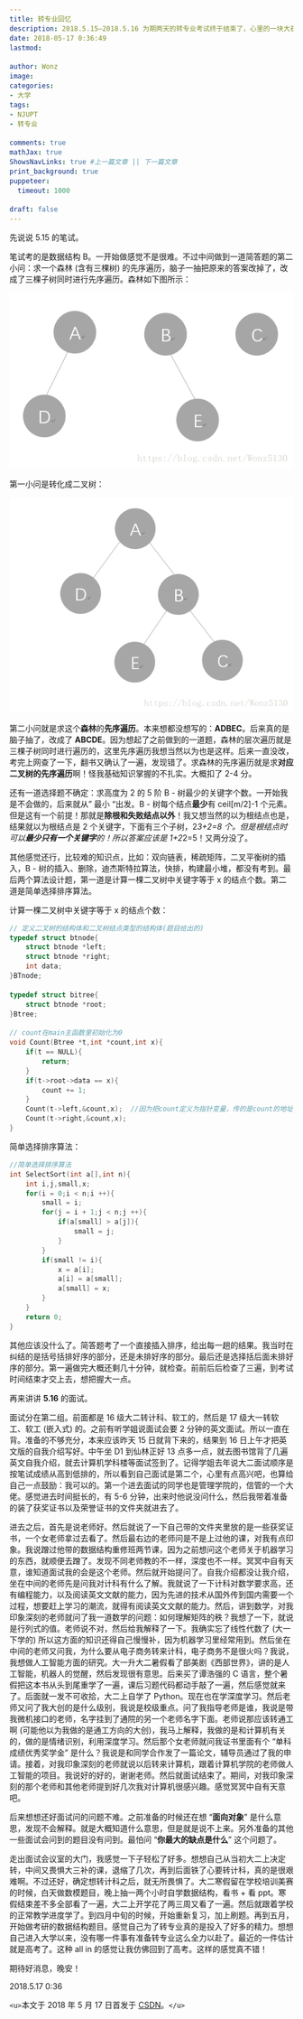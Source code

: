 ```yaml
---
title: 转专业回忆
description: 2018.5.15—2018.5.16 为期两天的转专业考试终于结束了，心里的一块大石头终于落地了。
date: 2018-05-17 0:36:49
lastmod:

author: Wonz
image: 
categories:
- 大学
tags:
- NJUPT
- 转专业

comments: true
mathJax: true
ShowsNavLinks: true #上一篇文章 || 下一篇文章
print_background: true
puppeteer:
  timeout: 1000

draft: false
---
```

先说说 5.15 的笔试。

笔试考的是数据结构 B。一开始做感觉不是很难。不过中间做到一道简答题的第二小问：求一个森林 (含有三棵树) 的先序遍历，脑子一抽把原来的答案改掉了，改成了三棵子树同时进行先序遍历。森林如下图所示：

![](https://raw.githubusercontent.com/Wonz5130/My-Private-ImgHost/master/img/1.png)

第一小问是转化成二叉树：

![](https://raw.githubusercontent.com/Wonz5130/My-Private-ImgHost/master/img/2.png)

第二小问就是求这个**森林**的**先序遍历**。本来想都没想写的：**ADBEC**。后来真的是脑子抽了，改成了 **ABCDE**。因为想起了之前做到的一道题，森林的层次遍历就是三棵子树同时进行遍历的，这里先序遍历我想当然以为也是这样。后来一直没改，考完上网查了一下，翻书又确认了一遍，发现错了。求森林的先序遍历就是求**对应二叉树的先序遍历**啊！怪我基础知识掌握的不扎实。大概扣了 2-4 分。

还有一道选择题不确定：求高度为 2 的 5 阶 B - 树最少的关键字个数。一开始我是不会做的，后来就从” 最小 “出发。B - 树每个结点**最少**有 ceil[m/2]-1 个元素。但是这有一个前提！那就是**除根和失败结点以外**！我又想当然的以为根结点也是，结果就以为根结点是 2 个关键字，下面有三个子树，2*3+2=8 个。但是根结点时可以**最少只有一个关键字**的！所以答案应该是 1+2*2=5！又两分没了。

其他感觉还行，比较难的知识点，比如：双向链表，稀疏矩阵，二叉平衡树的插入，B - 树的插入、删除，迪杰斯特拉算法，快排，构建最小堆，都没有考到。最后两个算法设计题，第一道是计算一棵二叉树中关键字等于 x 的结点个数。第二道是简单选择排序算法。

计算一棵二叉树中关键字等于 x 的结点个数：

```C++
// 定义二叉树的结构体和二叉树结点类型的结构体(题目给出的)
typedef struct btnode{
    struct btnode *left;
    struct btnode *right;
    int data;
}BTnode;
 
typedef struct bitree{
    struct btnode *root;
}Btree;
 
// count在main主函数里初始化为0
void Count(Btree *t,int *count,int x){
    if(t == NULL){
        return;
    }
    if(t->root->data == x){
        count += 1;  
    }
    Count(t->left,&count,x);  //因为把count定义为指针变量，传的是count的地址，所以要加&
    Count(t->right,&count,x);
}
```

简单选择排序算法：

```C++
//简单选择排序算法
int SelectSort(int a[],int n){
    int i,j,small,x;
    for(i = 0;i < n;i ++){
        small = i;
        for(j = i + 1;j < n;j ++){
            if(a[small] > a[j]){
                small = j;
            }
        }
        if(small != i){
            x = a[i];
            a[i] = a[small];
            a[small] = x;
        }
    }
    return 0;
}
```

其他应该没什么了。简答题考了一个直接插入排序，给出每一趟的结果。我当时在纠结的是括号括排好序的部分，还是未排好序的部分。最后还是选择括后面未排好序的部分。第一遍做完大概还剩几十分钟，就检查。前前后后检查了三遍，到考试时间结束才交上去，想把握大一点。

再来讲讲 **5.16** 的面试。

面试分在第二组。前面都是 16 级大二转计科、软工的，然后是 17 级大一转软工、软工 (嵌入式) 的。之前有听学姐说面试会要 2 分钟的英文面试。所以一直在背。准备的不够充分，本来应该昨天 15 日就背下来的，结果到 16 日上午才把英文版的自我介绍写好。中午坐 D1 到仙林正好 13 点多一点，就去图书馆背了几遍英文自我介绍，就去计算机学科楼等面试签到了。记得学姐去年说大二面试顺序是按笔试成绩从高到低排的，所以看到自己面试是第二个，心里有点高兴吧，也算给自己一点鼓励：我可以的。第一个进去面试的同学也是管理学院的，信管的一个大佬。感觉进去时间挺长的，有 5-6 分钟，出来时他说没问什么，然后我带着准备的装了获奖证书以及荣誉证书的文件夹就进去了。

进去之后，首先是说老师好。然后就说了一下自己带的文件夹里放的是一些获奖证书，一个女老师拿过去看了。然后最右边的老师问是不是上过他的课，对我有点印象。我说蹭过他带的数据结构重修班两节课，因为之前想问这个老师关于机器学习的东西，就顺便去蹭了。发现不同老师教的不一样，深度也不一样。冥冥中自有天意，谁知道面试我的会是这个老师。然后就开始提问了。自我介绍都没让我介绍，坐在中间的老师先是问我对计科有什么了解。我就说了一下计科对数学要求高，还有编程能力，以及阅读英文文献的能力，因为先进的技术从国外传到国内需要一个过程，想要赶上学习的潮流，就得有阅读英文文献的能力。然后，讲到数学，对我印象深刻的老师就问了我一道数学的问题：如何理解矩阵的秩？我想了一下，就说是行列式的值。老师说不对，然后给我解释了一下。我确实忘了线性代数了 (大一下学的) 所以这方面的知识还得自己慢慢补，因为机器学习里经常用到。然后坐在中间的老师又问我，为什么要从电子商务转来计科，电子商务不是很火吗？我说，我想做人工智能方面的研究。大一升大二暑假看了部美剧《西部世界》，讲的是人工智能，机器人的觉醒，然后发现很有意思。后来买了谭浩强的 C 语言，整个暑假把这本书从头到尾重学了一遍，课后习题代码都动手敲了一遍，然后感觉就来了。后面就一发不可收拾，大二上自学了 Python。现在也在学深度学习。然后老师又问了我大创的是什么级别，我说是校级重点。问了我指导老师是谁，我说是带我微机接口的老师，名字挂到了通院的另一个老师名字下面。老师说那应该转通工啊 (可能他以为我做的是通工方向的大创)，我马上解释，我做的是和计算机有关的，做的是情绪识别，利用深度学习。然后那个女老师就问我证书里面有个 “单科成绩优秀奖学金” 是什么？我说是和同学合作发了一篇论文，辅导员通过了我的申请。接着，对我印象深刻的老师就说以后转来计算机，跟着计算机学院的老师做人工智能的项目。我说好的好的，谢谢老师。然后就面试结束了。期间，对我印象深刻的那个老师和其他老师提到好几次我对计算机很感兴趣。感觉冥冥中自有天意吧。

后来想想还好面试问的问题不难。之前准备的时候还在想 “**面向对象**” 是什么意思，发现不会解释。就是大概知道什么意思，但是就是说不上来。另外准备的其他一些面试会问到的题目没有问到。最怕问 “**你最大的缺点是什么**” 这个问题了。

走出面试会议室的大门，我感觉一下子轻松了好多。想想自己从当初大二上决定转，中间又畏惧大三补的课，退缩了几次，再到后面铁了心要转计科，真的是很艰难啊。不过还好，确定想转计科之后，就无所畏惧了。大二寒假留在学校培训美赛的时候，白天做数模题目，晚上抽一两个小时自学数据结构，看书 + 看 ppt。寒假结束差不多全部看了一遍，大二上开学花了两三周又看了一遍。然后就跟着学校的正常教学进度学了。到四月中旬的时候，开始重新复习，加上刷题。再到五月，开始做考研的数据结构题目。感觉自己为了转专业真的是投入了好多的精力。想想自己进入大学以来，没有哪一件事有准备转专业这么全力以赴了。最近的一件估计就是高考了。这种 all in 的感觉让我仿佛回到了高考。这样的感觉真不错！

期待好消息，晚安！

2018.5.17  0:36

`<u>`本文于 2018 年 5 月 17 日首发于 [CSDN](https://blog.csdn.net/Wonz5130/article/details/80344738)。`</u>`
